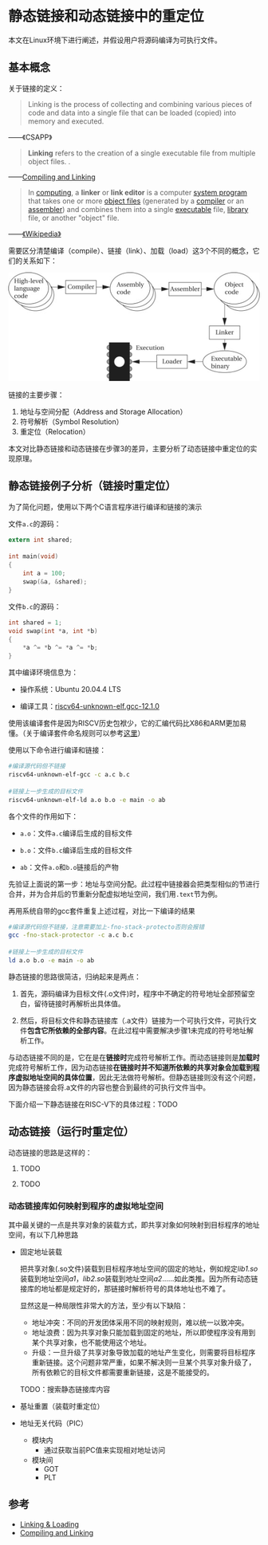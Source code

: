 # 静态链接和动态链接中的重定位

本文在Linux环境下进行阐述，并假设用户将源码编译为可执行文件。



## 基本概念

关于链接的定义：

> Linking is the process of collecting and combining various pieces of code and data into a single file that can be loaded (copied) into memory and executed.   

——《CSAPP》



> **Linking** refers to the creation of a single executable file from multiple object files. .  

——[Compiling and Linking](https://www.cprogramming.com/compilingandlinking.html)



> In [computing](https://en.wikipedia.org/wiki/Computing), a **linker** or **link editor** is a computer [system program](https://en.wikipedia.org/wiki/System_software) that takes one or more [object files](https://en.wikipedia.org/wiki/Object_file) (generated by a [compiler](https://en.wikipedia.org/wiki/Compiler) or an [assembler](https://en.wikipedia.org/wiki/Assembler_(computing))) and combines them into a single [executable](https://en.wikipedia.org/wiki/Executable) file, [library](https://en.wikipedia.org/wiki/Library_(computing)) file, or another "object" file.

——[《Wikipedia》](https://en.wikipedia.org/wiki/Linker_(computing))



需要区分清楚编译（compile）、链接（link）、加载（load）这3个不同的概念，它们的关系如下：

![](/imgs/compile_link_load.jpg)



链接的主要步骤：

1. 地址与空间分配（Address and Storage Allocation）
2. 符号解析（Symbol Resolution）
3. 重定位（Relocation）



本文对比静态链接和动态链接在步骤3的差异，主要分析了动态链接中重定位的实现原理。







## 静态链接例子分析（链接时重定位）

为了简化问题，使用以下两个C语言程序进行编译和链接的演示

文件`a.c`的源码：

```c
extern int shared;

int main(void)
{
    int a = 100;
    swap(&a, &shared);
}
```

文件`b.c`的源码：

```c
int shared = 1;
void swap(int *a, int *b)
{
    *a ^= *b ^= *a ^= *b;
}
```



其中编译环境信息为：

* 操作系统：Ubuntu 20.04.4 LTS

* 编译工具：[riscv64-unknown-elf.gcc-12.1.0](https://github.com/stnolting/riscv-gcc-prebuilt/releases/download/rv64imc-3.0.0/riscv64-unknown-elf.gcc-12.1.0.tar.gz)

使用该编译套件是因为RISCV历史包袱少，它的汇编代码比X86和ARM更加易懂。（关于编译套件命名规则可以参考[这里](http://rcore-os.cn/rCore-Tutorial-Book-v3/chapter1/1app-ee-platform.html#id5)）



使用以下命令进行编译和链接：

```bash
#编译源代码但不链接
riscv64-unknown-elf-gcc -c a.c b.c

#链接上一步生成的目标文件
riscv64-unknown-elf-ld a.o b.o -e main -o ab
```

各个文件的作用如下：

* `a.o`：文件`a.c`编译后生成的目标文件

* `b.o`：文件`b.c`编译后生成的目标文件

* `ab`：文件`a.o`和`b.o`链接后的产物



先验证上面说的第一步：地址与空间分配。此过程中链接器会把类型相似的节进行合并，并为合并后的节重新分配虚拟地址空间，我们用`.text`节为例。













再用系统自带的gcc套件重复上述过程，对比一下编译的结果

```bash
#编译源代码但不链接，注意需要加上-fno-stack-protecto否则会报错	
gcc -fno-stack-protector -c a.c b.c

#链接上一步生成的目标文件
ld a.o b.o -e main -o ab
```





















静态链接的思路很简洁，归纳起来是两点：

1. 首先，源码编译为目标文件(.o文件)时，程序中不确定的符号地址全部预留空白，留待链接时再解析出具体值。

2. 然后，将目标文件和静态链接库（.a文件）链接为一个可执行文件，可执行文件**包含它所依赖的全部内容**。在此过程中需要解决步骤1未完成的符号地址解析工作。

与动态链接不同的是，它在是在**链接时**完成符号解析工作。而动态链接则是**加载时**完成符号解析工作，因为动态链接**在链接时并不知道所依赖的共享对象会加载到程序虚拟地址空间的具体位置**，因此无法做符号解析。但静态链接则没有这个问题，因为静态链接会将.a文件的内容也整合到最终的可执行文件当中。



下面介绍一下静态链接在RISC-V下的具体过程：TODO







## 动态链接（运行时重定位）

动态链接的思路是这样的：

1. TODO

2. TODO



### 动态链接库如何映射到程序的虚拟地址空间

其中最关键的一点是共享对象的装载方式，即共享对象如何映射到目标程序的地址空间，有以下几种思路

* 固定地址装载

  把共享对象(.so文件)装载到目标程序地址空间的固定的地址，例如规定*lib1.so*装载到地址空间*a1*，*lib2.so*装载到地址空间*a2*......如此类推。因为所有动态链接库的地址都是规定好的，那链接时解析符号的具体地址也不难了。

  显然这是一种局限性非常大的方法，至少有以下缺陷：

  * 地址冲突：不同的开发团体采用不同的映射规则，难以统一以致冲突。
  * 地址浪费：因为共享对象只能加载到固定的地址，所以即使程序没有用到某个共享对象，也不能使用这个地址。
  * 升级：一旦升级了共享对象导致加载的地址产生变化，则需要将目标程序重新链接。这个问题非常严重，如果不解决则一旦某个共享对象升级了，所有依赖它的目标文件都需要重新链接，这是不能接受的。

  TODO：搜索静态链接库内容 

* 基址重置（装载时重定位）

* 地址无关代码（PIC） 
  * 模块内
    * 通过获取当前PC值来实现相对地址访问
  * 模块间
    * GOT
    * PLT





## 参考

* [Linking & Loading](https://www.cs.fsu.edu/~baker/opsys/notes/linking.html)
* [Compiling and Linking](https://www.cprogramming.com/compilingandlinking.html)
